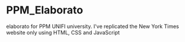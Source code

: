 # PPM_Elaborato
 elaborato for PPM UNIFI university. I've replicated the New York Times website only using HTML, CSS and JavaScript
